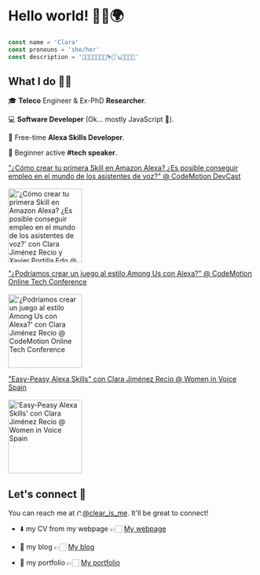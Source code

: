 # Hello world! 👋🏻🌍

```javascript
const name = 'Clara'
const pronouns = 'she/her'
const description = '👩🏻‍💻😻🌈🥦🍻⛷🎸🪕💖🚀📸🥳'
```

## What I do 🙌🏻

🎓 **Teleco** Engineer & Ex-PhD **Researcher**.

💻 **Software Developer** (Ok... mostly JavaScript 🤪).

🎊 Free-time **Alexa Skills Developer**.

🎤 Beginner active **#tech speaker**.

["¿Cómo crear tu primera Skill en Amazon Alexa? ¿Es posible conseguir empleo en el mundo de los asistentes de voz?" @ CodeMotion DevCast <br><br> <img src="https://pbs.twimg.com/media/E3CZf0KWQAEP_AB.jpg" alt="'¿Cómo crear tu primera Skill en Amazon Alexa? ¿Es posible conseguir empleo en el mundo de los asistentes de voz?' con Clara Jiménez Recio y Xavier Portilla Edo @ CodeMotion DevCast" height="150">](https://youtu.be/cdOT-sbwUQc)

["¿Podríamos crear un juego al estilo Among Us con Alexa?" @ CodeMotion Online Tech Conference <br><br> <img src="https://pbs.twimg.com/media/EzSJbsjUYBEpgoS?format=jpg" alt="'¿Podríamos crear un juego al estilo Among Us con Alexa?' con Clara Jiménez Recio @ CodeMotion Online Tech Conference" height="150">](https://talks.codemotion.com/podramos-crear-un-juego-al-estilo-among-)

["Easy-Peasy Alexa Skills" con Clara Jiménez Recio @ Women in Voice Spain <br><br> <img src="https://pbs.twimg.com/media/EoT5i8UXcAMkwHx.jpg" alt="'Easy-Peasy Alexa Skills' con Clara Jiménez Recio @ Women in Voice Spain" height="150">](https://www.youtube.com/watch?v=msr30-fZWNg)

## Let's connect 🔌

You can reach me at [<img src="https://logos-marcas.com/wp-content/uploads/2020/04/Twitter-Logo.png" alt="Clara's Twitter" height="12">@clear_is_me](https://twitter.com/clear_is_me). It'll be great to connect!

- ⬇️ my CV from my webpage 👉🏻 [My webpage](https://clara-jr.github.io/about)

- 👀 my blog 👉🏻 [My blog](https://clara-jr.github.io)

- 👀 my portfolio 👉🏻 [My portfolio](https://clara-jr.github.io/projects)
